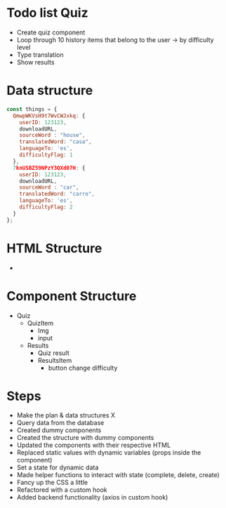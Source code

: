 # Todo list Quiz

- Create quiz component
- Loop through 10 history items that belong to the user -> by difficulty level
- Type translation
- Show results
 

# Data structure
  
```jsx
const things = { 
  QmwpWKVsH9t7WvCWJxkq: {
    userID: 123123,
    downloadURL,
    sourceWord : "house",
    translatedWord: "casa",
    languageTo: 'es',
    difficultyFlag: 1
  },  
  7knUSBZ59NPzY3QXd07H: {
    userID: 123123,
    downloadURL,
    sourceWord : "car",
    translatedWord: "carro",
    languageTo: 'es',
    difficultyFlag: 2
  }  
};
```

# HTML Structure

-  

# Component Structure

- Quiz
  - QuizItem
    - Img
    - input
  - Results
    - Quiz result
    - ResultsItem 
      - button  change difficulty

# Steps

- Make the plan & data structures  X
- Query data from the database
- Created dummy components
- Created the structure with dummy components
- Updated the components with their respective HTML 
- Replaced static values with dynamic variables (props inside the component)
- Set a state for dynamic data
- Made helper functions to interact with state (complete, delete, create) 
- Fancy up the CSS a little
- Refactored with a custom hook
- Added backend functionality (axios in custom hook)
